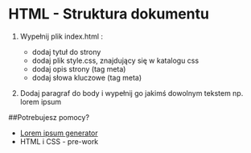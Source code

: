﻿# HTML - Struktura dokumentu

1. Wypełnij plik index.html :
    * dodaj tytuł do strony
    * dodaj plik style.css, znajdujący się w katalogu css
    * dodaj opis strony (tag meta)
    * dodaj słowa kluczowe (tag meta)
    
2. Dodaj paragraf do body i wypełnij go jakimś dowolnym tekstem np. lorem ipsum 
    
##Potrebujesz pomocy?
*  [Lorem ipsum generator](http://pl.lipsum.com/)
*  HTML i CSS - pre-work